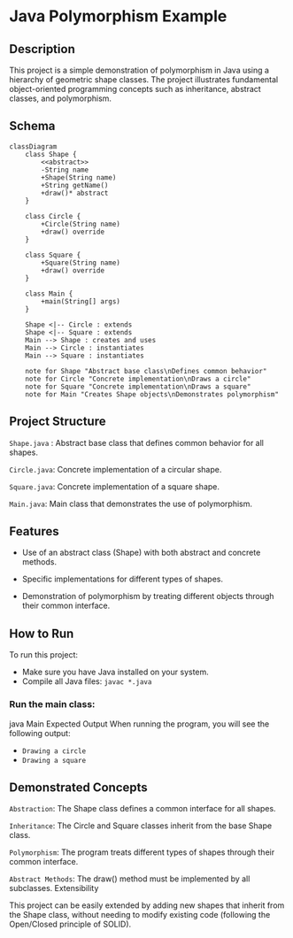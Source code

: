 # Java Polymorphism Example

## Description

This project is a simple demonstration of polymorphism in Java using a hierarchy of geometric shape classes. The project illustrates fundamental object-oriented programming concepts such as inheritance, abstract classes, and polymorphism.

## Schema

```mermaid
classDiagram
    class Shape {
        <<abstract>>
        -String name
        +Shape(String name)
        +String getName()
        +draw()* abstract
    }
    
    class Circle {
        +Circle(String name)
        +draw() override
    }
    
    class Square {
        +Square(String name)
        +draw() override
    }
    
    class Main {
        +main(String[] args)
    }
    
    Shape <|-- Circle : extends
    Shape <|-- Square : extends
    Main --> Shape : creates and uses
    Main --> Circle : instantiates
    Main --> Square : instantiates
    
    note for Shape "Abstract base class\nDefines common behavior"
    note for Circle "Concrete implementation\nDraws a circle"
    note for Square "Concrete implementation\nDraws a square"
    note for Main "Creates Shape objects\nDemonstrates polymorphism"
```

## Project Structure

`Shape.java` : Abstract base class that defines common behavior for all shapes.

`Circle.java`: Concrete implementation of a circular shape.

`Square.java`: Concrete implementation of a square shape.

`Main.java`: Main class that demonstrates the use of polymorphism.

## Features

- Use of an abstract class (Shape) with both abstract and concrete methods.

- Specific implementations for different types of shapes.

- Demonstration of polymorphism by treating different objects through their common interface.

## How to Run

To run this project:

  - Make sure you have Java installed on your system.
  - Compile all Java files: `javac *.java`

### Run the main class:
java Main
Expected Output
When running the program, you will see the following output: 
- ```Drawing a circle```
- ```Drawing a square```

## Demonstrated Concepts

`Abstraction`: The Shape class defines a common interface for all shapes.

`Inheritance`: The Circle and Square classes inherit from the base Shape class.

`Polymorphism`: The program treats different types of shapes through their common interface.

`Abstract Methods`: The draw() method must be implemented by all subclasses.
Extensibility

This project can be easily extended by adding new shapes that inherit from the Shape class, without needing to modify existing code (following the Open/Closed principle of SOLID).